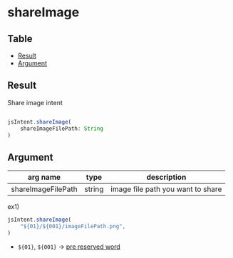 # shareImage

Table
-----------------

* [Result](#result)
* [Argument](#argument)


## Result

Share image intent


```js.js

jsIntent.shareImage(
	shareImageFilePath: String
)


```

## Argument

| arg name | type | description |
| -------- | -------- | -------- |
| shareImageFilePath | string | image file path you want to share |


ex1)

```js.js
jsIntent.shareImage(
	"${01}/${001}/imageFilePath.png",
)

```
- `${01}`, `${001}` -> [pre reserved word](https://github.com/puutaro/CommandClick/blob/master/md/developer/js_pre_reserved_word.md)
